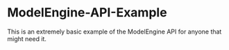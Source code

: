 # ModelEngine-API-Example
This is an extremely basic example of the ModelEngine API for anyone that might need it.
